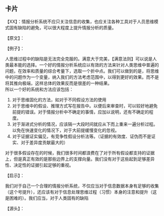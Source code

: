 ## 卡片

【XX】：情报分析系统不应只关注信息的收集，也应关注各种工具对于人员思维模式固有缺陷的避免，可以很大程度上提升情报分析的质量。

【原文】：


【例子】：

人思维过程中的缺陷是无法完全克服的。满意大于完美，【满意法则】可以说是人类最本能的选择。一个好的情报分析系统应以有效的方法来针对人类思维中普遍的问题，在效率和质量的综合考量下，选取一个折中点。我们可以做到的是，将思维中的问题作为一个变量，纳入我们的方法考虑范围中，以得到更好的效果。而不是将其推向极端，这样总体的效果反而是很差的一种结果。  
所以一个好的系统和方法应该包括：  
1. 对于思维固化的方法，如对于不同假设方法的使用
2. 对于思维中的假设、推理方式写在报告中。以便后来审查时，可以较好地避免前提的错误。对于情报分析中不确定的事情，应加以说明，还有不确定的程度。  
3. 对于渐进式分析的情况，应该隔一大段时间就应从下而上重来一遍分析过程。以免在快速变化的情况下，对于大前提缓慢变化的忽视。  
4. 对于证据证实偏见，有竞争性假设分析法等。（证据的有效度、证伪而不是证实、对于差异度贡献最大的）

对于很多假设存在的时候，我们很多时间都浪费在了对于所有假设都支持的证据上，但是真正有效的是那些边界上的支撑向量。我们没有对于这些起到足够差异性、决定性的证据引起足够的重视。

【启示】：

我们对于自己一个合理的情报分析系统，不仅应当对于信息数据本身有足够的收集（这个号提升），还应该有对于信息处理思维过程（习惯）本身的注意和提升（这是困难的）。我们应当，对于人类固有的缺陷

【源头】：
